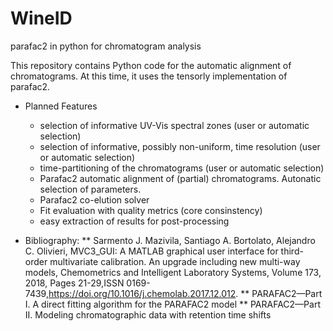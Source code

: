 # WineID
parafac2 in python for chromatogram analysis

This repository contains Python code for the automatic alignment of chromatograms. 
At this time, it uses the tensorly implementation of parafac2. 


* Planned Features
  * selection of informative UV-Vis spectral zones (user or automatic selection)
  * selection of informative, possibly non-uniform, time resolution (user or automatic selection)
  * time-partitioning of the chromatograms (user or automatic selection)
  * Parafac2 automatic alignment of (partial) chromatograms. Autonatic selection of parameters.
  * Parafac2 co-elution solver
  * Fit evaluation with quality metrics (core consinstency)
  * easy extraction of results for post-processing

* Bibliography: 
** Sarmento J. Mazivila, Santiago A. Bortolato, Alejandro C. Olivieri, MVC3_GUI: A MATLAB graphical user interface for third-order multivariate calibration. An upgrade including new multi-way models, Chemometrics and Intelligent Laboratory Systems, Volume 173, 2018, Pages 21-29,ISSN 0169-7439,https://doi.org/10.1016/j.chemolab.2017.12.012.
** PARAFAC2—Part I. A direct fitting algorithm for the PARAFAC2 model
** PARAFAC2—Part II. Modeling chromatographic data with retention time shifts
